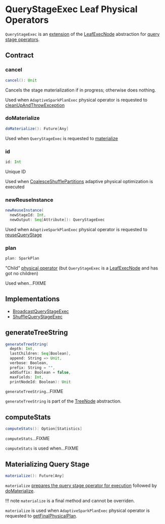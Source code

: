 # QueryStageExec Leaf Physical Operators

`QueryStageExec` is an [extension](#contract) of the [LeafExecNode](SparkPlan.md#LeafExecNode) abstraction for [query stage operators](#implementations).

## Contract

### <span id="cancel"> cancel

```scala
cancel(): Unit
```

Cancels the stage materialization if in progress; otherwise does nothing.

Used when `AdaptiveSparkPlanExec` physical operator is requested to [cleanUpAndThrowException](AdaptiveSparkPlanExec.md#cleanUpAndThrowException)

### <span id="doMaterialize"> doMaterialize

```scala
doMaterialize(): Future[Any]
```

Used when `QueryStageExec` is requested to [materialize](#materialize)

### id

```scala
id: Int
```

Unique ID

Used when [CoalesceShufflePartitions](../physical-optimizations/CoalesceShufflePartitions.md) adaptive physical optimization is executed

### <span id="newReuseInstance"> newReuseInstance

```scala
newReuseInstance(
  newStageId: Int,
  newOutput: Seq[Attribute]): QueryStageExec
```

Used when `AdaptiveSparkPlanExec` physical operator is requested to [reuseQueryStage](AdaptiveSparkPlanExec.md#reuseQueryStage)

### <span id="plan"> plan

```scala
plan: SparkPlan
```

"Child" [physical operator](SparkPlan.md) (but `QueryStageExec` is a [LeafExecNode](SparkPlan.md#LeafExecNode) and has got no children)

Used when...FIXME

## Implementations

* <span id="BroadcastQueryStageExec"> [BroadcastQueryStageExec](BroadcastQueryStageExec.md)
* <span id="ShuffleQueryStageExec"> [ShuffleQueryStageExec](ShuffleQueryStageExec.md)

## <span id="generateTreeString"> generateTreeString

```scala
generateTreeString(
  depth: Int,
  lastChildren: Seq[Boolean],
  append: String => Unit,
  verbose: Boolean,
  prefix: String = "",
  addSuffix: Boolean = false,
  maxFields: Int,
  printNodeId: Boolean): Unit
```

`generateTreeString`...FIXME

`generateTreeString` is part of the [TreeNode](../catalyst/TreeNode.md#generateTreeString) abstraction.

## <span id="computeStats"> computeStats

```scala
computeStats(): Option[Statistics]
```

`computeStats`...FIXME

`computeStats` is used when...FIXME

## <span id="materialize"> Materializing Query Stage

```scala
materialize(): Future[Any]
```

`materialize` [prepares the query stage operator for execution](SparkPlan.md#executeQuery) followed by [doMaterialize](#doMaterialize).

!!! note
    `materialize` is a final method and cannot be overriden.

`materialize` is used when `AdaptiveSparkPlanExec` physical operator is requested to [getFinalPhysicalPlan](AdaptiveSparkPlanExec.md#getFinalPhysicalPlan).
